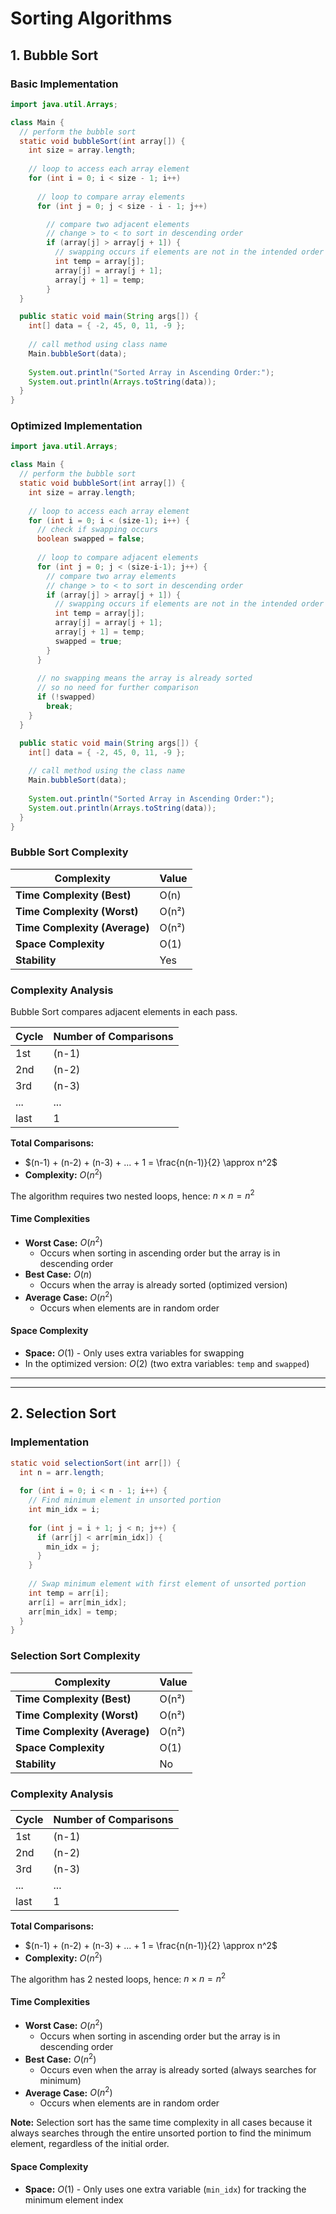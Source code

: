 # Sorting Algorithms

## 1. Bubble Sort

### Basic Implementation

```java
import java.util.Arrays;

class Main {
  // perform the bubble sort
  static void bubbleSort(int array[]) {
    int size = array.length;
    
    // loop to access each array element
    for (int i = 0; i < size - 1; i++)
    
      // loop to compare array elements
      for (int j = 0; j < size - i - 1; j++)

        // compare two adjacent elements
        // change > to < to sort in descending order
        if (array[j] > array[j + 1]) {
          // swapping occurs if elements are not in the intended order
          int temp = array[j];
          array[j] = array[j + 1];
          array[j + 1] = temp;
        }
  }

  public static void main(String args[]) {
    int[] data = { -2, 45, 0, 11, -9 };
    
    // call method using class name
    Main.bubbleSort(data);
    
    System.out.println("Sorted Array in Ascending Order:");
    System.out.println(Arrays.toString(data));
  }
}
```

### Optimized Implementation

```java
import java.util.Arrays;

class Main {
  // perform the bubble sort
  static void bubbleSort(int array[]) {
    int size = array.length;
    
    // loop to access each array element
    for (int i = 0; i < (size-1); i++) {
      // check if swapping occurs
      boolean swapped = false;
      
      // loop to compare adjacent elements
      for (int j = 0; j < (size-i-1); j++) {
        // compare two array elements
        // change > to < to sort in descending order
        if (array[j] > array[j + 1]) {
          // swapping occurs if elements are not in the intended order
          int temp = array[j];
          array[j] = array[j + 1];
          array[j + 1] = temp;
          swapped = true;
        }
      }
      
      // no swapping means the array is already sorted
      // so no need for further comparison
      if (!swapped)
        break;
    }
  }

  public static void main(String args[]) {
    int[] data = { -2, 45, 0, 11, -9 };
    
    // call method using the class name
    Main.bubbleSort(data);
    
    System.out.println("Sorted Array in Ascending Order:");
    System.out.println(Arrays.toString(data));
  }
}
```

### Bubble Sort Complexity

| Complexity | Value |
|------------|-------|
| **Time Complexity (Best)** | O(n) |
| **Time Complexity (Worst)** | O(n²) |
| **Time Complexity (Average)** | O(n²) |
| **Space Complexity** | O(1) |
| **Stability** | Yes |

### Complexity Analysis

Bubble Sort compares adjacent elements in each pass.

| Cycle | Number of Comparisons |
|-------|----------------------|
| 1st   | (n-1) |
| 2nd   | (n-2) |
| 3rd   | (n-3) |
| ...   | ... |
| last  | 1 |

**Total Comparisons:**
- $(n-1) + (n-2) + (n-3) + ... + 1 = \frac{n(n-1)}{2} \approx n^2$
- **Complexity:** $O(n^2)$

The algorithm requires two nested loops, hence: $n \times n = n^2$

#### Time Complexities

- **Worst Case:** $O(n^2)$
  - Occurs when sorting in ascending order but the array is in descending order
- **Best Case:** $O(n)$
  - Occurs when the array is already sorted (optimized version)
- **Average Case:** $O(n^2)$
  - Occurs when elements are in random order

#### Space Complexity

- **Space:** $O(1)$ - Only uses extra variables for swapping
- In the optimized version: $O(2)$ (two extra variables: `temp` and `swapped`)

---
---

## 2. Selection Sort

### Implementation

```java
static void selectionSort(int arr[]) {
  int n = arr.length;
  
  for (int i = 0; i < n - 1; i++) {
    // Find minimum element in unsorted portion
    int min_idx = i;
    
    for (int j = i + 1; j < n; j++) {
      if (arr[j] < arr[min_idx]) {
        min_idx = j;
      }
    }
    
    // Swap minimum element with first element of unsorted portion
    int temp = arr[i];
    arr[i] = arr[min_idx];
    arr[min_idx] = temp;
  }
}
```

### Selection Sort Complexity

| Complexity | Value |
|------------|-------|
| **Time Complexity (Best)** | O(n²) |
| **Time Complexity (Worst)** | O(n²) |
| **Time Complexity (Average)** | O(n²) |
| **Space Complexity** | O(1) |
| **Stability** | No |

### Complexity Analysis

| Cycle | Number of Comparisons |
|-------|----------------------|
| 1st   | (n-1) |
| 2nd   | (n-2) |
| 3rd   | (n-3) |
| ...   | ... |
| last  | 1 |

**Total Comparisons:**
- $(n-1) + (n-2) + (n-3) + ... + 1 = \frac{n(n-1)}{2} \approx n^2$
- **Complexity:** $O(n^2)$

The algorithm has 2 nested loops, hence: $n \times n = n^2$

#### Time Complexities

- **Worst Case:** $O(n^2)$
  - Occurs when sorting in ascending order but the array is in descending order
- **Best Case:** $O(n^2)$
  - Occurs even when the array is already sorted (always searches for minimum)
- **Average Case:** $O(n^2)$
  - Occurs when elements are in random order

**Note:** Selection sort has the same time complexity in all cases because it always searches through the entire unsorted portion to find the minimum element, regardless of the initial order.

#### Space Complexity

- **Space:** $O(1)$ - Only uses one extra variable (`min_idx`) for tracking the minimum element index
